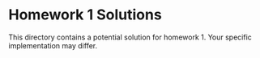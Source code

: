 Homework 1 Solutions
===

This directory contains a potential solution for homework 1. Your specific 
implementation may differ.